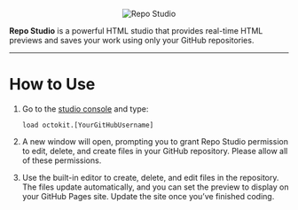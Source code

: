 <p align="center">
  <img src="https://i.ibb.co/bBqzZrJ/download.png" alt="Repo Studio" title="Repo Studio">
</p>

**Repo Studio** is a powerful HTML studio that provides real-time HTML previews and saves your work using only your GitHub repositories.

------------

# How to Use

1. Go to the [studio console](http://repostudio.vercel.app/console "studio console") and type:

    ```plaintext
    load octokit.[YourGitHubUsername]
    ```

2. A new window will open, prompting you to grant Repo Studio permission to edit, delete, and create files in your GitHub repository. Please allow all of these permissions.

3. Use the built-in editor to create, delete, and edit files in the repository. The files update automatically, and you can set the preview to display on your GitHub Pages site. Update the site once you’ve finished coding.
